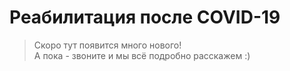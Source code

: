 # Реабилитация после COVID-19

> Скоро тут появится много нового!  
> А пока - звоните и мы всё подробно расскажем :)